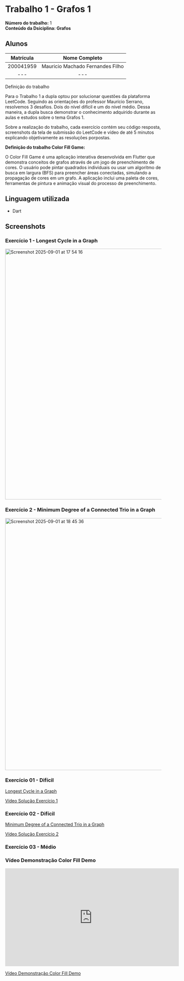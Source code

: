 # Trabalho 1 - Grafos 1

**Número do trabalho:** 1 <br>
**Conteúdo da Dsiciplina: Grafos**

## Alunos

| Matrícula |           Nome Completo           |
| :-------: | :-------------------------------: |
| 200041959 | Mauricio Machado Fernandes Filho |
|    ---    |                ---                |

Definição do trabalho

Para o Trabalho 1 a dupla optou por solucionar questões da plataforma LeetCode. Seguindo as orientações do professor Maurício Serrano, resolvemos 3 desafios. Dois do nível difícil e um do nível médio. Dessa maneira, a dupla busca demonstrar o conhecimento adquirido durante as aulas e estudos sobre o tema Grafos 1.

Sobre a realização do trabalho, cada exercício contém seu código resposta, screenshots da tela de submissão do LeetCode e vídeo de até 5 minutos explicando objetivamente as resoluções porpostas.

**Definição do trabalho Color Fill Game:**

O Color Fill Game é uma aplicação interativa desenvolvida em Flutter que demonstra conceitos de grafos através de um jogo de preenchimento de cores. O usuário pode pintar quadrados individuais ou usar um algoritmo de busca em largura (BFS) para preencher áreas conectadas, simulando a propagação de cores em um grafo. A aplicação inclui uma paleta de cores, ferramentas de pintura e animação visual do processo de preenchimento.

## Linguagem utilizada

- Dart

## Screenshots

### Exercício 1 - Longest Cycle in a Graph 
<img width="1425" height="807" alt="Screenshot 2025-09-01 at 17 54 16" src="https://github.com/user-attachments/assets/baadf62f-cbe7-49d3-805c-802a52ab8eab" />

### Exercício 2 - Minimum Degree of a Connected Trio in a Graph
<img width="1430" height="811" alt="Screenshot 2025-09-01 at 18 45 36" src="https://github.com/user-attachments/assets/e5298c9c-1455-4ab5-a756-1b41c46033cd" />


### Exercício 01 - Difícil

[Longest Cycle in a Graph](https://leetcode.com/problems/longest-cycle-in-a-graph/)

[Vídeo Solução Exercício 1](https://youtu.be/gQib1uyK3Uk)

### Exercício 02 - Difícil

[Minimum Degree of a Connected Trio in a Graph](https://leetcode.com/problems/minimum-degree-of-a-connected-trio-in-a-graph/submissions/1756382223/)

[Vídeo Solução Exercício 2](https://youtu.be/Y1i2UnJEZto)

### Exercício 03 - Médio

### Vídeo Demonstração Color Fill Demo

<iframe width="560" height="315" src="https://www.youtube.com/embed/D2KYNL5yYSY" title="Color Fill Game Demo" frameborder="0" allow="accelerometer; autoplay; clipboard-write; encrypted-media; gyroscope; picture-in-picture" allowfullscreen></iframe>

[Vídeo Demonstração Color Fill Demo](https://youtu.be/D2KYNL5yYSY)
